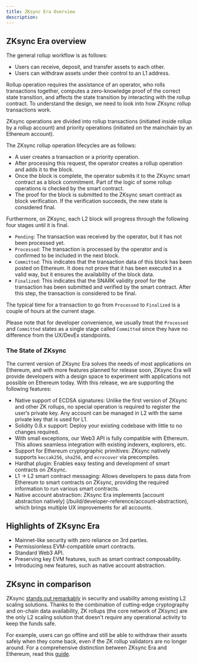 ```yaml
---
title: ZKsync Era Overview
description:
---
```


## ZKsync Era overview

The general rollup workflow is as follows:

- Users can receive, deposit, and transfer assets to each other.
- Users can withdraw assets under their control to an L1 address.

Rollup operation requires the assistance of an operator, who rolls transactions together, computes a zero-knowledge proof of the correct
state transition, and affects the state transition by interacting with the rollup
contract. To understand the design, we need to look into how ZKsync rollup transactions work.

ZKsync operations are divided into rollup transactions (initiated inside rollup by a
rollup account) and priority operations (initiated on the mainchain by an Ethereum account).

The ZKsync rollup operation lifecycles are as follows:

- A user creates a transaction or a priority operation.
- After processing this request, the operator creates a rollup operation and adds it to the block.
- Once the block is complete, the operator submits it to the ZKsync smart contract
as a block commitment. Part of the logic of some rollup operations is checked by the smart contract.
- The proof for the block is submitted to the ZKsync smart contract as block verification. If the verification succeeds, the new state is considered final.

Furthermore, on ZKsync, each L2 block will progress through the following four stages until it is final.

- `Pending`: The transaction was received by the operator, but it has not been processed yet.
- `Processed`: The transaction is processed by the operator and is confirmed to be included in the next block.
- `Committed`: This indicates that the transaction data of this block has been
posted on Ethereum. It does not prove that it has been executed in a valid way, but it ensures the
  availability of the block data.
- `Finalized`: This indicates that the SNARK validity proof for the transaction has
been submitted and verified by the smart contract. After this step, the transaction is considered to be final.

The typical time for a transaction to go from `Processed` to `Finalized` is a couple of hours at the current stage.

Please note that for developer convenience, we usually treat the `Processed` and
`Committed` states as a single stage called `Committed` since they have no difference from the UX/DevEx standpoints.

### The State of ZKsync

The current version of ZKsync Era solves the needs of most applications on Ethereum,
and with more features planned for release soon, ZKsync Era will provide developers
with a design space to experiment with applications not possible on Ethereum today.
With this release, we are supporting the following features:

- Native support of ECDSA signatures: Unlike the first version of ZKsync and other
ZK rollups, no special operation is required to register the user’s private key.
Any account can be managed in L2 with the same private key that is used for L1.
- Solidity 0.8.x support: Deploy your existing codebase with little to no changes required.
- With small exceptions, our Web3 API is fully compatible with Ethereum. This allows seamless integration with existing indexers, explorers, etc.
- Support for Ethereum cryptographic primitives: ZKsync natively supports `keccak256`, `sha256`, and `ecrecover` via precompiles.
- Hardhat plugin: Enables easy testing and development of smart contracts on ZKsync.
- L1 → L2 smart contract messaging: Allows developers to pass data from Ethereum to
smart contracts on ZKsync, providing the required information to run various smart contracts.
- Native account abstraction: ZKsync Era implements [account abstraction natively]
(/build/developer-reference/account-abstraction), which brings multiple UX improvements for all accounts.

## Highlights of ZKsync Era

- Mainnet-like security with zero reliance on 3rd parties.
- Permissionless EVM-compatible smart contracts.
- Standard Web3 API.
- Preserving key EVM features, such as smart contract composability.
- Introducing new features, such as native account abstraction.

## ZKsync in comparison

ZKsync [stands out remarkably](https://blog.matter-labs.io/evaluating-ethereum-l2-scaling-solutions-a-comparison-framework-b6b2f410f955)
in security and usability among existing L2 scaling solutions.
Thanks to the combination of cutting-edge cryptography and on-chain data
availability, ZK rollups (the core network of ZKsync) are the only L2 scaling
solution that doesn't require any operational activity to keep the funds safe.

For example, users can go offline and still be able to withdraw their assets safely
when they come back, even if the ZK rollup validators are no longer around.
For a comprehensive distinction between ZKsync Era and Ethereum, read this [guide](/build/developer-reference/ethereum-differences/evm-instructions).
